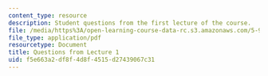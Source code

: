 ```yaml
---
content_type: resource
description: Student questions from the first lecture of the course.
file: /media/https%3A/open-learning-course-data-rc.s3.amazonaws.com/5-95j-teaching-college-level-science-and-engineering-spring-2009/f5e663a2df8f4d8f4515d27439067c31_MIT5_95js09_res04.pdf
file_type: application/pdf
resourcetype: Document
title: Questions from Lecture 1
uid: f5e663a2-df8f-4d8f-4515-d27439067c31
---
```

